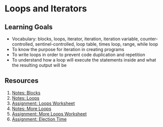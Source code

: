 # Loops and Iterators

## Learning Goals
- Vocabulary: blocks, loops, iterator, iteration, iteration variable, counter-controlled, sentinel-controlled, loop table, times loop, range, while loop
- To know the purpose for iteration in creating programs
- To write loops in order to prevent code duplication and repetition
- To understand how a loop will execute the statements inside and what the resulting output will be

## Resources
1. [Notes: Blocks](notes/blocks.md)
1. [Notes: Loops](notes/loops.md)
1. [Assignment: Loops Worksheet](assignments/loops-worksheet.md)
1. [Notes: More Loops](notes/more-loops.md)
1. [Assignment: More Loops Worksheet](assignments/more-loops-worksheet.md)
1. [Assignment: Election Time](assignments/election.md)
